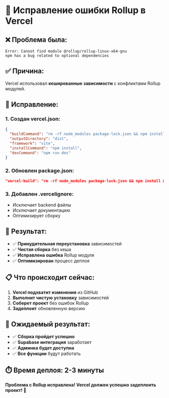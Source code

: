 # 🔧 Исправление ошибки Rollup в Vercel

## ❌ Проблема была:
```
Error: Cannot find module @rollup/rollup-linux-x64-gnu
npm has a bug related to optional dependencies
```

## ✅ Причина:
Vercel использовал **кешированные зависимости** с конфликтами Rollup модулей.

## 🔧 Исправление:

### **1. Создан vercel.json:**
```json
{
  "buildCommand": "rm -rf node_modules package-lock.json && npm install && npm run build",
  "outputDirectory": "dist",
  "framework": "vite",
  "installCommand": "npm install",
  "devCommand": "npm run dev"
}
```

### **2. Обновлен package.json:**
```json
"vercel-build": "rm -rf node_modules package-lock.json && npm install && vite build"
```

### **3. Добавлен .vercelignore:**
- Исключает backend файлы
- Исключает документацию
- Оптимизирует сборку

## 🚀 Результат:
- ✅ **Принудительная переустановка** зависимостей
- ✅ **Чистая сборка** без кеша
- ✅ **Исправлена ошибка** Rollup модуля
- ✅ **Оптимизирован** процесс деплоя

## 📋 Что происходит сейчас:
1. **Vercel подхватит изменения** из GitHub
2. **Выполнит чистую установку** зависимостей
3. **Соберет проект** без ошибок Rollup
4. **Задеплоит** обновленную версию

## 🎯 Ожидаемый результат:
- ✅ **Сборка пройдет успешно**
- ✅ **Supabase интеграция** заработает
- ✅ **Админка будет доступна**
- ✅ **Все функции** будут работать

## ⏱️ Время деплоя: 2-3 минуты

**Проблема с Rollup исправлена! Vercel должен успешно задеплоить проект! 🚀**
